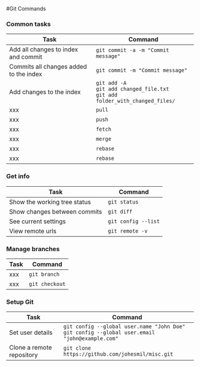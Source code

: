 #Git Commands

### Common tasks
Task | Command
--- | ---
Add all changes to index and commit | `git commit -a -m "Commit message"`
Commits all changes added to the index | `git commit -m "Commit message"`
Add changes to the index | `git add -A` </br> `git add changed_file.txt` </br> `git add folder_with_changed_files/`
xxx | `pull`
xxx | `push`
xxx | `fetch`
xxx | `merge`
xxx | `rebase`
xxx | `rebase`


### Get info
Task | Command
--- | ---
Show the working tree status | `git status`
Show changes between commits | `git diff`
See current settings | `git config --list`
View remote urls | `git remote -v`

### Manage branches
Task | Command
--- | ---
xxx | `git branch`
xxx | `git checkout`

### Setup Git

Task | Command
--- | ---
Set user details | `git config --global user.name "John Doe"` </br> `git config --global user.email "john@example.com"`
Clone a remote repository | `git clone https://github.com/johesmil/misc.git`
